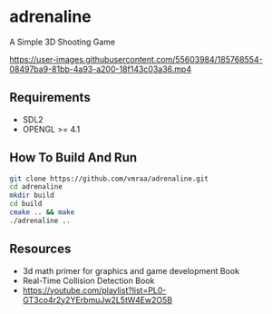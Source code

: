 # adrenaline
A Simple 3D Shooting Game 

https://user-images.githubusercontent.com/55603984/185768554-08497ba9-81bb-4a93-a200-18f143c03a36.mp4

## Requirements
* SDL2
* OPENGL >= 4.1

## How To Build And Run
```sh
git clone https://github.com/vmraa/adrenaline.git
cd adrenaline
mkdir build 
cd build
cmake .. && make
./adrenaline ..
```

## Resources
* 3d math primer for graphics and game development Book
* Real-Time Collision Detection Book
* https://youtube.com/playlist?list=PL0-GT3co4r2y2YErbmuJw2L5tW4Ew2O5B
